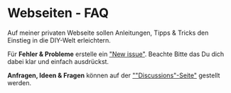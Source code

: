 # Webseiten - FAQ

Auf meiner privaten Webseite sollen Anleitungen, Tipps & Tricks den Einstieg in die DIY-Welt erleichtern.

Für **Fehler & Probleme** erstelle ein ["New issue"](https://github.com/DIY-Blub/faq/issues/new/choose). Beachte Bitte das Du dich dabei klar und einfach ausdrückst.

**Anfragen, Ideen & Fragen** können auf der [""Discussions"-Seite"](https://github.com/DIY-Blub/faq/discussions) gestellt werden.
